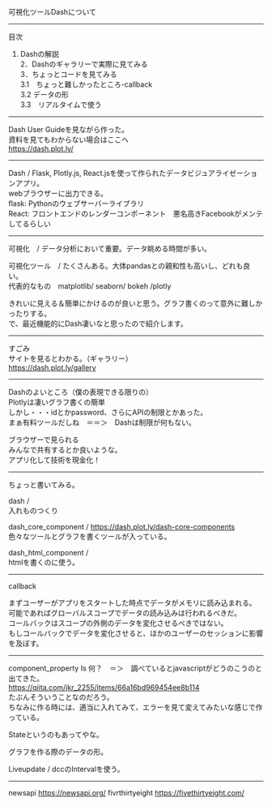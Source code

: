 可視化ツールDashについて


---    

目次     
1. Dashの解説      
2．Dashのギャラリーで実際に見てみる     
3．ちょっとコードを見てみる     
3.1　ちょっと難しかったところ-callback      
3.2  データの形     
3.3　リアルタイムで使う     

---    
     
Dash User Guideを見ながら作った。     
資料を見てもわからない場合はここへ     
https://dash.plot.ly/     
     
---
     
Dash / Flask, Plotly.js, React.jsを使って作られたデータビジュアライゼーションアプリ。      
       webブラウザーに出力できる。     
flask: Pythonのウェブサーバーライブラリ     
React: フロントエンドのレンダーコンポーネント　悪名高きFacebookがメンテしてるらしい     

--- 

可視化　/ データ分析において重要。データ眺める時間が多い。     

可視化ツール　/ たくさんある。大体pandasとの親和性も高いし、どれも良い。     
代表的なもの　matplotlib/ seaborn/ bokeh /plotly     

きれいに見える＆簡単にかけるのが良いと思う。グラフ書くのって意外に難しかったりする。     
で、最近機能的にDash凄いなと思ったので紹介します。     

---     

すごみ     
サイトを見るとわかる。（ギャラリー）    
https://dash.plot.ly/gallery     

---

Dashのよいところ（僕の表現できる限りの）    
Plotlyは凄いグラフ書くの簡単    
しかし・・・idとかpassword、さらにAPIの制限とかあった。    
まぁ有料ツールだしね　＝＝＞　Dashは制限が何もない。     

ブラウザーで見られる    
みんなで共有するとか良いような。     
アプリ化して技術を現金化！     

---    

ちょっと書いてみる。     

dash /     
入れものつくり     
     
dash_core_component / https://dash.plot.ly/dash-core-components          
色々なツールとグラフを書くツールが入っている。     
     
dash_html_component /      
htmlを書くのに使う。     
     
---    

callback      

まずユーザーがアプリをスタートした時点でデータがメモリに読み込まれる。      
可能であればグローバルスコープでデータの読み込みは行われるべきだ。      
コールバックはスコープの外側のデータを変化させるべきではない。      
もしコールバックでデータを変化させると、ほかのユーザーのセッションに影響を及ぼす。     

---

component_property Is 何？　＝＞　調べているとjavascriptがどうのこうのと出てきた。      
https://qiita.com/jkr_2255/items/66a16bd969454ee8b114      
たぶんそういうことなのだろう。      
ちなみに作る時には、適当に入れてみて、エラーを見て変えてみたいな感じで作っている。      
      
Stateというのもあってやな。      
      
グラフを作る際のデータの形。      
      
Liveupdate / dccのIntervalを使う。      
      
----     

newsapi 
https://newsapi.org/
fivrthirtyeight
https://fivethirtyeight.com/

